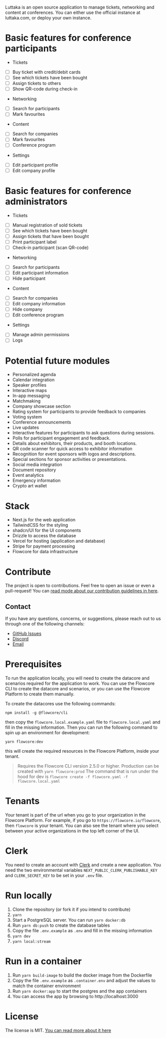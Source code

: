 Luttaka is an open source application to manage tickets, networking and content at conferences. You
can either use the official instance at luttaka.com, or deploy your own instance.

# Basic features for conference participants

- Tickets
- [ ] Buy ticket with credit/debit cards
- [ ] See which tickets have been bought
- [ ] Assign tickets to others
- [ ] Show QR-code during check-in
- Networking
- [ ] Search for participants
- [ ] Mark favourites
- Content
- [ ] Search for companies
- [ ] Mark favourites
- [ ] Conference program
- Settings
- [ ] Edit participant profile
- [ ] Edit company profile

# Basic features for conference administrators

- Tickets
- [ ] Manual registration of sold tickets
- [ ] See which tickets have been bought
- [ ] Assign tickets that have been bought
- [ ] Print participant label
- [ ] Check-in participant (scan QR-code)
- Networking
- [ ] Search for participants
- [ ] Edit participant information
- [ ] Hide participant
- Content
- [ ] Search for companies
- [ ] Edit company information
- [ ] Hide company
- [ ] Edit conference program
- Settings
- [ ] Manage admin permissions
- [ ] Logs

# Potential future modules

- Personalized agenda
- Calendar integration
- Speaker profiles
- Interactive maps
- In-app messaging
- Matchmaking
- Company showcase section
- Rating system for participants to provide feedback to companies
- Voting system
- Conference announcements
- Live updates
- Interactive features for participants to ask questions during sessions.
- Polls for participant engagement and feedback.
- Details about exhibitors, their products, and booth locations.
- QR code scanner for quick access to exhibitor information
- Recognition for event sponsors with logos and descriptions.
- Special sections for sponsor activities or presentations.
- Social media integration
- Document repository
- Event analytics
- Emergency information
- Crypto art wallet

# Stack

- Next.js for the web application
- TailwindCSS for the styling
- shadcn/UI for the UI components
- Drizzle to access the database
- Vercel for hosting (application and database)
- Stripe for payment processing
- Flowcore for data infrastructure

# Contribute

The project is open to contributions. Feel free to open an issue or even a pull-request!
You can [read mode about our contribution guidelines in here](./CONTRIBUTING.md).

## Contact

If you have any questions, concerns, or suggestions, please reach out to us through one of the following channels:

- [GitHub Issues](https://github.com/flowcore-io/application-conference/issues)
- [Discord](https://discord.gg/Jw4HGPaG)
- [Email](mailto:flowcore@flowcore.com)

# Prerequisites

To run the application locally, you will need to create the datacore and scenarios required for the application to work.
You can use the Flowcore CLI to create the datacore and scenarios, or you can use the Flowcore Platform to create them manually.

To create the datacores use the following commands:

```shell
npm install -g @flowcore/cli
```

then copy the `flowcore.local.example.yaml` file to `flowcore.local.yaml` and fill in the missing information. Then you
can run the following command to spin up an environment for development:

```shell
yarn flowcore:dev
```

this will create the required resources in the Flowcore Platform, inside your tenant.

> Requires the Flowcore CLI version 2.5.0 or higher.
> Production can be created with `yarn flowcore:prod`
> The command that is run under the hood for dev is `flowcore create -f flowcore.yaml -f flowcore.local.yaml`

# Tenants

Your tenant is part of the url when you go to your organization in the Flowcore Platform. For example, if you go to `https://flowcore.io/flowcore`, then `flowcore` is your tenant.
You can also see the tenant where you select between your active organizations in the top left corner of the UI.

# Clerk

You need to create an account with [Clerk](https://clerk.com) and create a new application. You need the two environmental variables `NEXT_PUBLIC_CLERK_PUBLISHABLE_KEY` and `CLERK_SECRET_KEY` to be set in your `.env` file.

# Run locally

1. Clone the repository (or fork it if you intend to contribute)
2. `yarn`
3. Start a PostgreSQL server. You can run `yarn docker:db`
4. Run `yarn db:push` to create the database tables
5. Copy the file `.env.example` as `.env` and fill in the missing information
6. `yarn dev`
7. `yarn local:stream`

# Run in a container

1. Run `yarn build-image` to build the docker image from the Dockerfile
2. Copy the file `.env.example` as `.container.env` and adjust the values to match the container environment
3. Run `yarn docker:app` to start the postgres and the app containers
4. You can access the app by browsing to http://localhost:3000

# License

The license is MIT. [You can read more about it here](./LICENSE)
